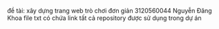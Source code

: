 đề tài: xây dựng trang web trò chơi đơn giản
3120560044 Nguyễn Đăng Khoa
file txt có chứa link tất cả repository được sử dụng trong dự án

